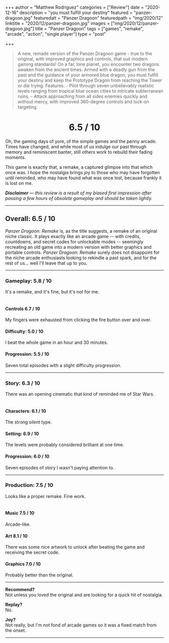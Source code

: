 +++
author = "Matthew Rodriguez"
categories = ["Review"]
date = "2020-12-16"
description = "you must fulfill your destiny"
featured = "panzer-dragoon.jpg"
featuredalt = "Panzer Dragoon"
featuredpath = "img/2020/12"
linktitle = "2020/12/panzer-dragoon.jpg"
images = ["img/2020/12/panzer-dragoon.jpg"]
title = "Panzer Dragoon"
tags = ["games", "remake", "arcade", "action", "single player"]
type = "post"

+++

> A new, remade version of the Panzer Dragoon game - true to the original, with improved graphics and controls, that suit modern gaming standards! On a far, lone planet, you encounter two dragons awaken from the ancient times. Armed with a deadly gun from the past and the guidance of your armored blue dragon, you must fulfill your destiny and keep the Prototype Dragon from reaching the Tower or die trying. Features: - Pilot through seven unbelievably realistic levels ranging from tropical blue ocean cities to intricate subterranean ruins. - Attack approaching from all sides enemies quickly and without mercy, with improved 360-degree controls and lock-on targeting.

<h1 style="text-align: center">6.5 / 10</h1>

Oh, the gaming days of yore, of the simple games and the penny arcade. Times have changed, and while most of us indulge our past through memory and reminiscent banter, still others work to rebuild their fading moments.

This game is exactly that, a remake, a captured glimpse into that which once was. I hope the nostalgia brings joy to those who may have forgotten until reminded, who may have found what was once lost, because frankly it is lost on me.

*<b>Disclaimer</b> &mdash; this review is a result of my biased first impression after passing a few hours of obsolete gameplay and should be taken lightly.*

***

## Overall: 6.5 / 10

*Panzer Dragoon: Remake* is, as the title suggests, a remake of an original niche classic. It plays exactly like an arcade game -- with credits, countdowns, and secret codes for unlockable modes -- seemingly recreating an old game into a modern version with better graphics and portable controls. *Panzer Dragoon: Remake* surely does not disappoint for the niche arcade enthusiasts looking to rekindle a past spark, and for the rest of us... well I'll leave that up to you.

***

### Gameplay: 5.8 / 10
It's a remake, and it's fine, but it's not for me.
<br>
<br>

#### Controls 6.7 / 10
My fingers were exhausted from clicking the fire button over and over.

#### Difficulty: 5.0 / 10
I beat the whole game in an hour and 30 minutes.

#### Progression: 5.5 / 10
Seven total episodes with a slight difficulty progression.

***

### Story: 6.3 / 10
There was an opening cinematic that kind of reminded me of Star Wars.
<br>
<br>

#### Characters: 6.1 / 10
The strong silent type.

#### Setting: 6.9 / 10
The levels were probably considered brilliant at one time.

#### Progression: 6.0 / 10
Seven episodes of story I wasn't paying attention to.

***

### Production: 7.5 / 10
Looks like a proper remake. Fine work.
<br>
<br>

#### Music 7.5 / 10
Arcade-like.

#### Art 8.1 / 10
There was some nice artwork to unlock after beating the game and receiving the secret code.

#### Graphics 7.0 / 10
Probably better than the original.

***

**Recommend?**  
Not unless you loved the original and are looking for a quick hit of nostalgia.

**Replay?**  
No.

**Joy?**  
Not really, but I'm not fond of arcade games so it was a fixed match from the onset.

***


